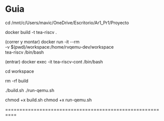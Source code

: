 Guia
=========================================================

cd /mnt/c/Users/mavic/OneDrive/Escritorio/Ar1_Pr1/Proyecto

docker build -t tea-riscv .

(correr y montar)
docker run -it --rm \
    -v $(pwd)/workspace:/home/rvqemu-dev/workspace \
    tea-riscv /bin/bash

(entrar)
docker exec -it tea-riscv-cont /bin/bash

cd workspace

rm -rf build

./build.sh
./run-qemu.sh 

chmod +x build.sh 
chmod +x run-qemu.sh

==========================================================

